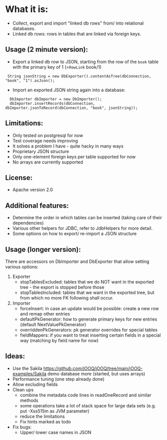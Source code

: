 What it is:
===========
* Collect, export and import "linked db rows" from/ into relational databases.
* Linked db rows: rows in tables that are linked via foreign keys.

Usage (2 minute version):
--------------------------
* Export a linked db row to JSON, starting from the row of the `book` table with the primary key of 1 (=`RowLink` book/1)
 ```
  String jsonString = new DbExporter().contentAsTree(dbConnection, "book", "1").asJson();
```

* Import an exported JSON string again into a database:
```
  DbImporter dbImporter = new DbImporter();
  dbImporter.insertRecords(dbConnection, dbImporter.jsonToRecord(dbConnection, "book", jsonString));
```

Limitations:
------------
* Only tested on postgresql for now
* Test coverage needs improving
* It solves a problem I have - quite hacky in many ways
* Proprietary JSON structure
* Only one-element foreign keys per table supported for now
* No arrays are currently supported

License:
---------
* Apache version 2.0

Additional features:
---------------------
* Determine the order in which tables can be inserted (taking care of their dependencies)
* Various other helpers for JDBC, refer to JdbHelpers for more detail.
* Some options on how to export/ re-import a JSON structure

Usage (longer version):
-----------------------
There are accessors on DbImporter and DbExporter that allow setting various options:
1. Exporter
    * stopTablesExcluded: tables that we do NOT want in the exported tree - the export is stopped before those
    * stopTablesIncluded: tables that we want in the exported tree, but from which no more FK following shall occur.
2. Importer
    * forceInsert: in case an update would be possible: create a new row and remap other entries
    * defaultPkGenerator:  how to generate primary keys for new entries (default NextValuePkGenerator)
    * overriddenPkGenerators: pk generator overrides for special tables
    * fieldMappers: if you want to treat inserting certain fields in a special way (matching by field name for now)


Ideas:
-------
* Use the Sakila https://github.com/jOOQ/jOOQ/tree/main/jOOQ-examples/Sakila demo database more (started, but uses arrays)
* Performance tuning (one step already done)
* Allow excluding fields
* Clean ups
    - combine the metadata code lines in readOneRecord and similar methods
    - some operations take a lot of stack space for large data sets (e.g. put -Xss515m as JVM parameter)
    - reduce the limitations
    - Fix hints marked as todo
* Fix bugs:
    - Upper/ lower case names in JSON

